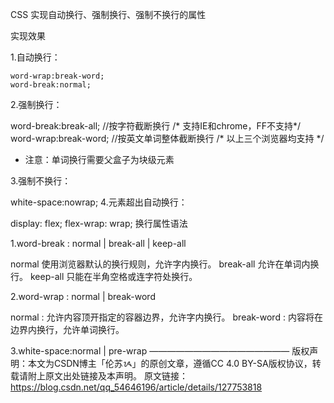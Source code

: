 CSS 实现自动换行、强制换行、强制不换行的属性

实现效果

1.自动换行：
```
word-wrap:break-word;
word-break:normal; 
```
2.强制换行：

word-break:break-all;       //按字符截断换行 /* 支持IE和chrome，FF不支持*/
word-wrap:break-word;    //按英文单词整体截断换行  /* 以上三个浏览器均支持 */
* 注意：单词换行需要父盒子为块级元素  

3.强制不换行：

white-space:nowrap;
4.元素超出自动换行：

 display: flex;
 flex-wrap: wrap;
换行属性语法

1.word-break : normal | break-all | keep-all

normal 使用浏览器默认的换行规则，允许字内换行。
break-all 允许在单词内换行。
keep-all 只能在半角空格或连字符处换行。 

2.word-wrap : normal | break-word

normal : 允许内容顶开指定的容器边界，允许字内换行。
break-word : 内容将在边界内换行，允许单词换行。

3.white-space:normal | pre-wrap
————————————————
版权声明：本文为CSDN博主「伦苏ᝰ」的原创文章，遵循CC 4.0 BY-SA版权协议，转载请附上原文出处链接及本声明。
原文链接：https://blog.csdn.net/qq_54646196/article/details/127753818